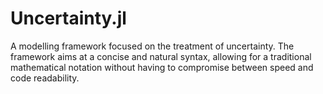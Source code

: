 # Uncertainty.jl

A modelling framework focused on the treatment of uncertainty. The framework aims at a concise and natural syntax, allowing for a traditional mathematical notation without having to compromise between speed and code readability.
